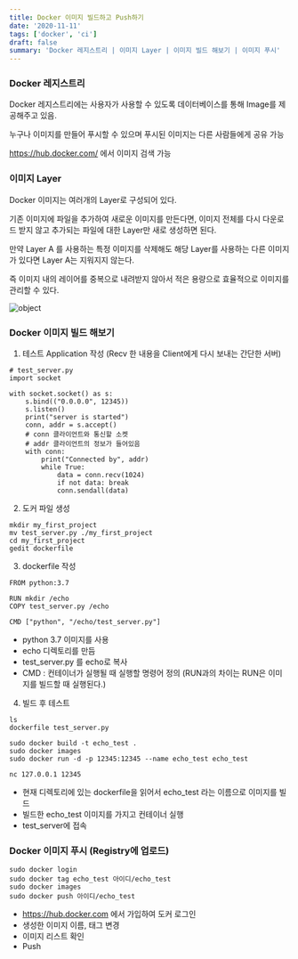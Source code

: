 ```yaml
---
title: Docker 이미지 빌드하고 Push하기
date: '2020-11-11'
tags: ['docker', 'ci']
draft: false
summary: 'Docker 레지스트리 | 이미지 Layer | 이미지 빌드 해보기 | 이미지 푸시'
---
```


### Docker 레지스트리

Docker 레지스트리에는 사용자가 사용할 수 있도록 데이터베이스를 통해 Image를 제공해주고 있음.

누구나 이미지를 만들어 푸시할 수 있으며 푸시된 이미지는 다른 사람들에게 공유 가능

https://hub.docker.com/ 에서 이미지 검색 가능

### 이미지 Layer

Docker 이미지는 여러개의 Layer로 구성되어 있다.

기존 이미지에 파일을 추가하여 새로운 이미지를 만든다면, 이미지 전체를 다시 다운로드 받지 않고 추가되는 파일에 대한 Layer만 새로 생성하면 된다.

만약 Layer A 를 사용하는 특정 이미지를 삭제해도 해당 Layer를 사용하는 다른 이미지가 있다면 Layer A는 지워지지 않는다.

즉 이미지 내의 레이어를 중복으로 내려받지 않아서 적은 용량으로 효율적으로 이미지를 관리할 수 있다.

![object](/static/images/docker-image-layer.png 'object')

### Docker 이미지 빌드 해보기

1. 테스트 Application 작성 (Recv 한 내용을 Client에게 다시 보내는 간단한 서버)

```
# test_server.py
import socket

with socket.socket() as s:
    s.bind(("0.0.0.0", 12345))
    s.listen()
    print("server is started")
    conn, addr = s.accept()
    # conn 클라이언트와 통신할 소켓
    # addr 클라이언트의 정보가 들어있음
    with conn:
        print("Connected by", addr)
        while True:
            data = conn.recv(1024)
            if not data: break
            conn.sendall(data)
```

2. 도커 파일 생성

```
mkdir my_first_project
mv test_server.py ./my_first_project
cd my_first_project
gedit dockerfile
```

3. dockerfile 작성

```
FROM python:3.7

RUN mkdir /echo
COPY test_server.py /echo

CMD ["python", "/echo/test_server.py"]
```

- python 3.7 이미지를 사용
- echo 디렉토리를 만듬
- test_server.py 를 echo로 복사
- CMD : 컨테이너가 실행될 때 실행할 명령어 정의 (RUN과의 차이는 RUN은 이미지를 빌드할 때 실행된다.)

4. 빌드 후 테스트

```
ls
dockerfile test_server.py

sudo docker build -t echo_test .
sudo docker images
sudo docker run -d -p 12345:12345 --name echo_test echo_test

nc 127.0.0.1 12345
```

- 현재 디렉토리에 있는 dockerfile을 읽어서 echo_test 라는 이름으로 이미지를 빌드
- 빌드한 echo_test 이미지를 가지고 컨테이너 실행
- test_server에 접속

### Docker 이미지 푸시 (Registry에 업로드)

```
sudo docker login
sudo docker tag echo_test 아이디/echo_test
sudo docker images
sudo docker push 아이디/echo_test
```

- https://hub.docker.com 에서 가입하여 도커 로그인
- 생성한 이미지 이름, 태그 변경
- 이미지 리스트 확인
- Push
